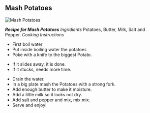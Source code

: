 ## Mash Potatoes

![Mash Potatoes](https://static01.nyt.com/images/2021/11/03/dining/JM-Mashed-Potatoes/JM-Mashed-Potatoes-threeByTwoMediumAt2X.jpg)

**_Recipe for Mash Potatoes_**
_Ingridients_
Potatoes, Butter, Milk, Salt and Pepper.
_Cooking Instructions_
* First boil water
* Put inside boiling water the potatoes
* Poke with a knife to the biggest Potato.
 - If it slides away, it is done.
 - If it stucks, needs more time.
* Drain the water.
* In a big plate mash the Potatoes with a strong fork.
* Add enough butter to make it moisture.
* Add a little milk so it looks not dry.
* Add salt and pepper and mix, mix mix.
* Serve and enjoy!  
